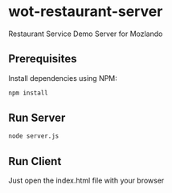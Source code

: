 # wot-restaurant-server
Restaurant Service Demo Server for Mozlando

## Prerequisites
Install dependencies using NPM:
```sh
npm install
```
## Run Server
```sh
node server.js
```

## Run Client
Just open the index.html file with your browser
